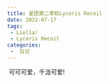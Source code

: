 ```yaml
---
title: 星团第二季和Lycoris Recoil
date: 2022-07-17
tags:
 - Liella!
 - Lycoris Recoil
categories:
 -  日记
---
```


<img src="/images/diary/china.jpg" alt class="medium-zoom-image">
可可可爱，千泷可爱!